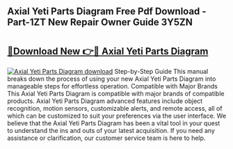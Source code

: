 ## Axial Yeti Parts Diagram Free Pdf Download - Part-1ZT New Repair Owner Guide 3Y5ZN

# <h2><a href="http://dfq5op.blite.top/?on=Axial+Yeti+Parts+Diagram">🔗Download New 👉🔴 Axial Yeti Parts Diagram</a></h2>

[![Axial Yeti Parts Diagram download](https://i.imgur.com/lujVjoI.png)](http://dfq5op.blite.top/?on=Axial+Yeti+Parts+Diagram)
Step-by-Step Guide This manual breaks down the process of using your new Axial Yeti Parts Diagram into manageable steps for effortless operation. Compatible with Major Brands This Axial Yeti Parts Diagram is compatible with major brands of compatible products. Axial Yeti Parts Diagram advanced features include object recognition, motion sensors, customizable alerts, and remote access, all of which can be customized to suit your preferences via the user interface. We believe that the Axial Yeti Parts Diagram has been a vital tool in your quest to understand the ins and outs of your latest acquisition. If you need any assistance or clarification, our customer service team is here to help.
